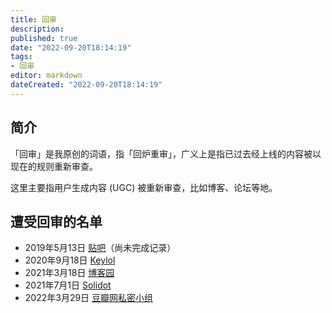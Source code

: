 ```yaml
---
title: 回审
description:
published: true
date: "2022-09-20T18:14:19"
tags:
- 回审
editor: markdown
dateCreated: "2022-09-20T18:14:19"
---
```


## 简介

「回审」是我原创的词语，指「回炉重审」，广义上是指已过去经上线的内容被以现在的规则重新审查。

这里主要指用户生成内容 (UGC) 被重新审查，比如博客、论坛等地。

## 遭受回审的名单

+   2019年5月13日 [贴吧](/company/百度/贴吧.md#暂时无法显示2017年以前的帖子)（尚未完成记录）
+   2020年9月18日 [Keylol](/website/Keylol.md)
+   2021年3月18日 [博客园](/website/博客园.md)
+   2021年7月1日 [Solidot](/website/Solidot.md)
+   2022年3月29日 [豆瓣网私密小组](/website/豆瓣网.md#关闭私密小组)
